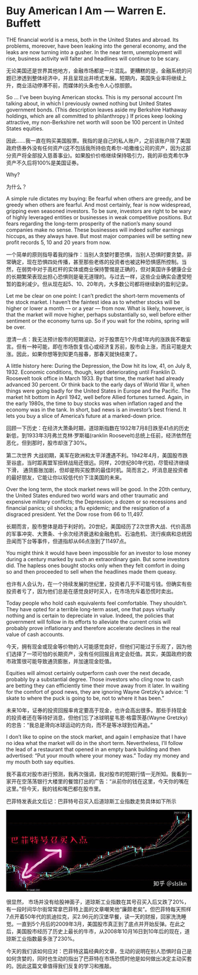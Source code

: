 Buy American I Am — Warren E. Buffett
====

THE financial world is a mess, both in the United States and abroad. Its problems, moreover, have been leaking into the general economy, and the leaks are now turning into a gusher. In the near term, unemployment will rise, business activity will falter and headlines will continue to be scary.

无论美国还是世界其他地方，金融市场都是一片混乱。更糟糕的是，金融系统的问题已渗透到整体经济中，并且呈现出井喷式发展。短期内，美国失业率将继续上升，商业活动停滞不前，而媒体的头条也令人心惊胆颤。

So ... I’ve been buying American stocks. This is my personal account I’m talking about, in which I previously owned nothing but United States government bonds. (This description leaves aside my Berkshire Hathaway holdings, which are all committed to philanthropy.) If prices keep looking attractive, my non-Berkshire net worth will soon be 100 percent in United States equities.

因此……我一直在购买美国股票。我指的是自己的私人账户，之前该账户除了美国政府债券外没有任何资产(这不包括我所持伯克希尔-哈撒维公司的资产，因为这部分资产将全部投入慈善事业)。如果股价价格继续保持吸引力，我的非伯克希尔净资产不久后将100%是美国证券。

Why?

为什么？

A simple rule dictates my buying: Be fearful when others are greedy, and be greedy when others are fearful. And most certainly, fear is now widespread, gripping even seasoned investors. To be sure, investors are right to be wary of highly leveraged entities or businesses in weak competitive positions. But fears regarding the long-term prosperity of the nation’s many sound companies make no sense. These businesses will indeed suffer earnings hiccups, as they always have. But most major companies will be setting new profit records 5, 10 and 20 years from now.

一个简单的原则指导着我的操作：当别人贪婪时要恐惧，当别人恐惧时要贪婪。非常确定，现在恐惧四处传播，甚至那些老练的投资者也被这种恐惧感所控制。当然，在弱势中对于高杠杆的实体或商业保持警惕是正确的，但对美国许多健康企业的长期繁荣表现出担心恐惧则是毫无道理的。与过去一样，这些企业确实会遭受短暂的盈利减少。但从现在起5、10、20年内，大多数公司都将继续新的盈利记录。

Let me be clear on one point: I can’t predict the short-term movements of the stock market. I haven’t the faintest idea as to whether stocks will be higher or lower a month — or a year — from now. What is likely, however, is that the market will move higher, perhaps substantially so, well before either sentiment or the economy turns up. So if you wait for the robins, spring will be over.

澄清一点：我无法预计股市的短期波动，对于股票在1个月或1年内的涨跌我不敢妄言。但有一种可能，即在市场恢复信心或经济复苏前，股市会上涨，而且可能是大涨。因此，如果你想等到知更鸟报春，那春天就快结束了。

A little history here: During the Depression, the Dow hit its low, 41, on July 8, 1932. Economic conditions, though, kept deteriorating until Franklin D. Roosevelt took office in March 1933. By that time, the market had already advanced 30 percent. Or think back to the early days of World War II, when things were going badly for the United States in Europe and the Pacific. The market hit bottom in April 1942, well before Allied fortunes turned. Again, in the early 1980s, the time to buy stocks was when inflation raged and the economy was in the tank. In short, bad news is an investor’s best friend. It lets you buy a slice of America’s future at a marked-down price.

回顾一下历史：在经济大萧条时期，道琼斯指数在1932年7月8日跌至41点的历史新低，到1933年3月弗兰克林·罗斯福(ranklin Roosevelt)总统上任前，经济依然在恶化，但到那时，股市却涨了30%。

第二次世界 大战初期，美军在欧洲和太平洋遭遇不利。1942年4月，美国股市跌至谷底，当时距离盟军扭转战局还很远。同样，20世纪80年代初，尽管经济继续下滑， 通货膨胀加剧，但却是购买股票的最佳时机。简而言之，坏消息是投资者的最好朋友，它能让你以较低代价下注美国的未来。

Over the long term, the stock market news will be good. In the 20th century, the United States endured two world wars and other traumatic and expensive military conflicts; the Depression; a dozen or so recessions and financial panics; oil shocks; a flu epidemic; and the resignation of a disgraced president. Yet the Dow rose from 66 to 11,497.

长期而言，股市整体是趋于利好的。20世纪，美国经历了2次世界大战、代价高昂的军事冲突、大萧条、十余次经济衰退和金融危机、石油危机、流行疾病和总统因丑闻而下台等事件，但道指却从66点涨到了11497点。

You might think it would have been impossible for an investor to lose money during a century marked by such an extraordinary gain. But some investors did. The hapless ones bought stocks only when they felt comfort in doing so and then proceeded to sell when the headlines made them queasy.

也许有人会认为，在一个持续发展的世纪里，投资者几乎不可能亏钱。但确实有些投资者亏了，因为他们总是在感觉良好时买入，在市场充斥着恐慌时卖出。

Today people who hold cash equivalents feel comfortable. They shouldn’t. They have opted for a terrible long-term asset, one that pays virtually nothing and is certain to depreciate in value. Indeed, the policies that government will follow in its efforts to alleviate the current crisis will probably prove inflationary and therefore accelerate declines in the real value of cash accounts.

今天，拥有现金或现金等价物的人可能感觉良好，但他们可能过于乐观了，因为他们选择了一项可怕的长期资产，没有任何回报且肯定会贬值。其实，美国政府的救市政策很可能导致通货膨胀，并加速现金贬值。

Equities will almost certainly outperform cash over the next decade, probably by a substantial degree. Those investors who cling now to cash are betting they can efficiently time their move away from it later. In waiting for the comfort of good news, they are ignoring Wayne Gretzky’s advice: “I skate to where the puck is going to be, not to where it has been.”

未来10年，证券的投资回报率肯定要高于现金，也许会高出很多。那些手持现金的投资者还在等待好消息，但他们忘了冰球明星韦恩·格雷茨基(Wayne Gretzky)的忠告：“我总是滑向冰球运动的方向，而不是等冰球到位再追。”

I don’t like to opine on the stock market, and again I emphasize that I have no idea what the market will do in the short term. Nevertheless, I’ll follow the lead of a restaurant that opened in an empty bank building and then advertised: “Put your mouth where your money was.” Today my money and my mouth both say equities.

我不喜欢对股市进行预测，我再次强调，我对股市的短期行情一无所知。我看到一家开在空荡荡银行大楼里的餐馆打出的广告：“从前你的钱在这里，今天你的嘴在这里。”但今天，我的钱和嘴巴都在股市里。

巴菲特发表此文后记：巴菲特号召买入后道琼斯工业指数走势具体如下所示

![](../res/20081016.jpeg)

很显然， 市场并没有给股神面子，道琼斯工业指数在其号召买入后又跌了20%，有一段时间华尔街常常拿巴菲特上面的文章嘲笑他“廉颇老矣”。但巴菲特每天照样7点开着50年代的凯迪拉克，买2.96元的汉堡早餐，读一天的财报，回家洗洗睡觉。一直到5个月后的2009年3月，美国股市真正到了底点并开始反弹。在此之后，美国股市经历了历史上最长的牛市，从2008年10月16日到10年后的现在，道琼斯工业指数最多涨了230%。

今天的我们该如何应对：巴菲特这篇经典的文章，生动的说明在别人恐惧时自己是如何贪婪的，同时也生动的指出了巴菲特在市场恐慌时他是如何做出决定主动买套的。因此这篇文章值得我们反复的学习和推敲。